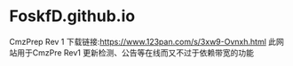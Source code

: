 # FoskfD.github.io
CmzPrep Rev 1 下载链接:https://www.123pan.com/s/3xw9-Ovnxh.html
此网站用于CmzPre Rev1 更新检测、公告等在线而又不过于依赖带宽的功能
